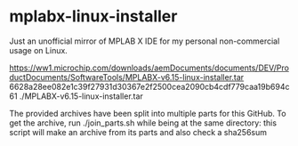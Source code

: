 # mplabx-linux-installer
Just an unofficial mirror of MPLAB X IDE for my personal non-commercial usage on Linux.

https://ww1.microchip.com/downloads/aemDocuments/documents/DEV/ProductDocuments/SoftwareTools/MPLABX-v6.15-linux-installer.tar
6628a28ee082e1c39f27931d30367e2f2500cea2090cb4cdf779caa19b694c61  ./MPLABX-v6.15-linux-installer.tar

The provided archives have been split into multiple parts for this GitHub.
To get the archive, run ./join_parts.sh while being at the same directory:
this script will make an archive from its parts and also check a sha256sum
